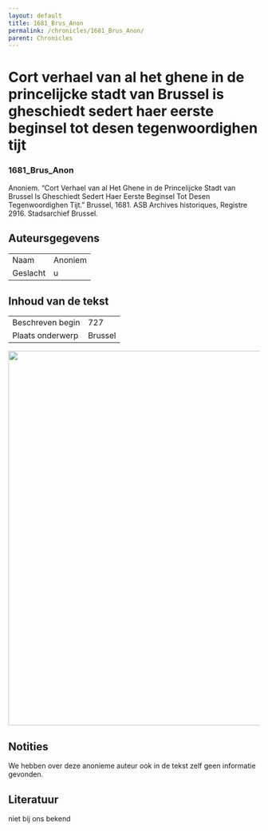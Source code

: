 ```yaml
---
layout: default
title: 1681_Brus_Anon
permalink: /chronicles/1681_Brus_Anon/
parent: Chronicles
--- 
```



# Cort verhael van al het ghene in de princelijcke stadt van Brussel is gheschiedt sedert haer eerste beginsel tot desen tegenwoordighen tijt 

### 1681_Brus_Anon 

Anoniem. “Cort Verhael van al Het Ghene in de Princelijcke Stadt van Brussel Is Gheschiedt Sedert Haer Eerste Beginsel Tot Desen Tegenwoordighen Tijt.” Brussel, 1681. ASB Archives historiques, Registre 2916. Stadsarchief Brussel. 

## Auteursgegevens 

| | | 
| --------------- | --------------- | 
| Naam |  Anoniem | 
| Geslacht | u | 

## Inhoud van de tekst 

| | | 
| --------------- | --------------- | 
| Beschreven begin | 727 | 
| Plaats onderwerp | Brussel | 

[<img src="..\..\barplots_chronicles\1681_Brus_Anon.jpg" width="750"/>](..\..\barplots_chronicles\1681_Brus_Anon.jpg) 

## Notities 

We hebben over deze anonieme auteur ook in de tekst zelf geen informatie
gevonden.



## Literatuur 
niet bij ons bekend

